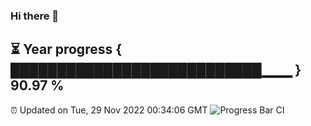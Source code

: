 ### Hi there 👋
⏳ Year progress { ███████████████████████████▁▁▁ } 90.97 %
---
⏰ Updated on Tue, 29 Nov 2022 00:34:06 GMT
![Progress Bar CI](https://github.com/Moyi321/Moyi321/workflows/Progress%20Bar%20CI/badge.svg)
